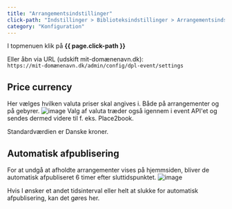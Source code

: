 ```yaml
---
title: "Arrangementsindstillinger"
click-path: "Indstillinger > Biblioteksindstillinger > Arrangementsindstillinger"
category: "Konfiguration"
---
```

I topmenuen klik på **{{ page.click-path }}**

Eller åbn via URL (udskift mit-domænenavn.dk):\
`https://mit-domænenavn.dk/admin/config/dpl-event/settings`

## Price currency
Her vælges hvilken valuta priser skal angives i. Både på arrangementer og på gebyrer.
![image](https://github.com/user-attachments/assets/b53efcb9-2d89-43bd-bdaf-207878e8fed1)
Valg af valuta træder også igennem i event API'et og sendes dermed videre til f. eks. Place2book.

Standardværdien er Danske kroner.

## Automatisk afpublisering
For at undgå at afholdte arrangementer vises på hjemmsiden, bliver de automatisk afpubliseret 6 timer efter sluttidspunktet.
![image](https://github.com/user-attachments/assets/edd58240-306c-45dd-8cdf-d952afa0249c)

Hvis I ønsker et andet tidsinterval eller helt at slukke for automatisk afpublisering, kan det gøres her.
